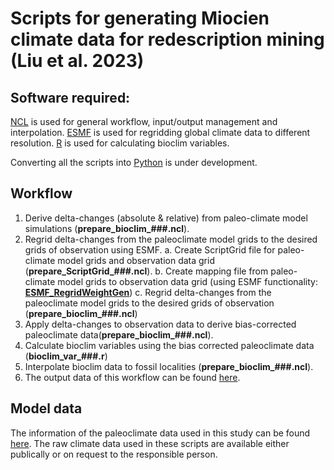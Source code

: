 # Scripts for generating Miocien climate data for redescription mining (Liu et al. 2023)

## Software required:
[NCL](https://www.ncl.ucar.edu) is used for general workflow, input/output management and interpolation. 
[ESMF](https://earthsystemmodeling.org) is used for regridding global climate data to different resolution.
[R](https://www.r-project.org/) is used for calculating bioclim variables.

Converting all the scripts into [Python](https://www.python.org/) is under development. 

## Workflow
1. Derive delta-changes (absolute & relative) from paleo-climate model simulations (**prepare_bioclim_###.ncl**). 
2. Regrid delta-changes from the paleoclimate model grids to the desired grids of observation using ESMF. 
    a. Create ScriptGrid file for paleo-climate model grids and observation data grid (**prepare_ScriptGrid_###.ncl**). 
    b. Create mapping file from paleo-climate model grids to observation data grid (using ESMF functionality: [**ESMF_RegridWeightGen**](https://earthsystemmodeling.org/docs/release/ESMF_8_0_1/ESMF_refdoc/node3.html))
    c. Regrid delta-changes from the paleoclimate model grids to the desired grids of observation (**prepare_bioclim_###.ncl**)
3. Apply delta-changes to observation data to derive bias-corrected paleoclimate data(**prepare_bioclim_###.ncl**).
4. Calculate bioclim variables using the bias corrected paleoclimate data (**bioclim_var_###.r**)  
5. Interpolate bioclim data to fossil localities (**prepare_bioclim_###.ncl**).
6. The output data of this workflow can be found [here](https://github.com/huitang-earth/redescription-asia-neogene/tree/main/data_past_org).

## Model data
The information of the paleoclimate data used in this study can be found [here](https://docs.google.com/spreadsheets/d/1BqNGzlA6BiCGrrfwGo2XAtFi_OBoReiTuChnNVq8hgg/edit?usp=sharing). The raw climate data used in these scripts are available either publically or on request to the responsible person. 
